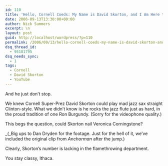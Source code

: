 ```yaml
---
id: 110
title: 'Hello, Cornell Coeds: My Name is David Skorton, and I Am Here to Sex You Down'
date: 2006-09-13T13:30:00+00:00
author: Nick Summers
excerpt: \n
layout: post
guid: http://localhost/wordpress/?p=110
permalink: /2006/09/13/hello-cornell-coeds-my-name-is-david-skorton-and-i-am-here-to-sex-you-down/
dsq_thread_id:
  - 95181795
dsq_needs_sync:
  - 1
tags:
  - Cornell
  - David Skorton
  - YouTube
---
```

And he just don&#8217;t stop.

We knew Cornell Super-Prez David Skorton could play mad jazz sax straight Clinton-style. What we didn&#8217;t know is he rocks the jazz flute just as hard, in the proud tradition of one Ron Burgundy. (Sorry for the videophone quality.)

This begs the question, could Skorton nail Veronica Corningstone?

_(_Big ups to Dan Dryden for the footage. Just for the hell of it, we&#8217;ve included the original clip from _Anchorman_ after the jump.)

<!--more-->

Clearly, Skorton&#8217;s number is lacking in the flamethrowing department.

You stay classy, Ithaca.&nbsp;